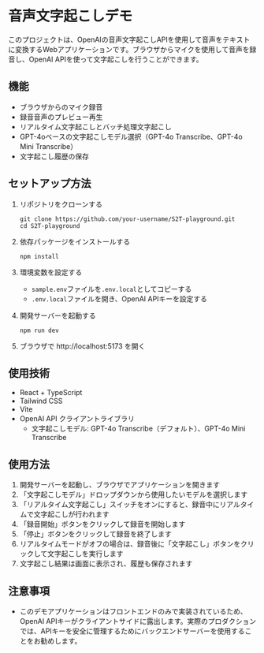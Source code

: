 # 音声文字起こしデモ

このプロジェクトは、OpenAIの音声文字起こしAPIを使用して音声をテキストに変換するWebアプリケーションです。ブラウザからマイクを使用して音声を録音し、OpenAI APIを使って文字起こしを行うことができます。

## 機能

- ブラウザからのマイク録音
- 録音音声のプレビュー再生
- リアルタイム文字起こしとバッチ処理文字起こし
- GPT-4oベースの文字起こしモデル選択（GPT-4o Transcribe、GPT-4o Mini Transcribe）
- 文字起こし履歴の保存

## セットアップ方法

1. リポジトリをクローンする
   ```
   git clone https://github.com/your-username/S2T-playground.git
   cd S2T-playground
   ```

2. 依存パッケージをインストールする
   ```
   npm install
   ```

3. 環境変数を設定する
   - `sample.env`ファイルを`.env.local`としてコピーする
   - `.env.local`ファイルを開き、OpenAI APIキーを設定する

4. 開発サーバーを起動する
   ```
   npm run dev
   ```

5. ブラウザで http://localhost:5173 を開く

## 使用技術

- React + TypeScript
- Tailwind CSS
- Vite
- OpenAI API クライアントライブラリ 
  - 文字起こしモデル: GPT-4o Transcribe（デフォルト）、GPT-4o Mini Transcribe

## 使用方法

1. 開発サーバーを起動し、ブラウザでアプリケーションを開きます
2. 「文字起こしモデル」ドロップダウンから使用したいモデルを選択します
3. 「リアルタイム文字起こし」スイッチをオンにすると、録音中にリアルタイムで文字起こしが行われます
4. 「録音開始」ボタンをクリックして録音を開始します
5. 「停止」ボタンをクリックして録音を終了します
6. リアルタイムモードがオフの場合は、録音後に「文字起こし」ボタンをクリックして文字起こしを実行します
7. 文字起こし結果は画面に表示され、履歴も保存されます

## 注意事項

- このデモアプリケーションはフロントエンドのみで実装されているため、OpenAI APIキーがクライアントサイドに露出します。実際のプロダクションでは、APIキーを安全に管理するためにバックエンドサーバーを使用することをお勧めします。